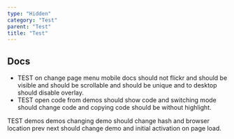 ```yaml
---
type: "Hidden"
category: "Test"
parent: "Test"
title: "Test"
---
```


## Docs

- TEST on change page menu mobile docs should not flickr and should be visible and should be scrollable and should be unique and to desktop should disable overlay.
- TEST open code from demos should show code and switching mode should change code and copying code should be without highlight.

TEST demos demos changing demo should change hash and browser location prev next should change demo and initial activation on page load.

<demo>
  <demoinline src="demos/components/toggle/animation-queue">
  </demoinline>
  <demoinline src="demos/components/toggle/animation-noqueue">
  </demoinline>
  <div class="gatsby_demo_item" data-iframe="demos/components/stickyflow/usage"></div>
</demo>
